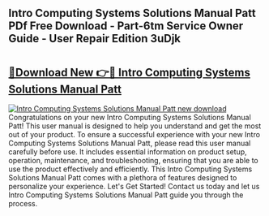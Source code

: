 ## Intro Computing Systems Solutions Manual Patt PDf Free Download - Part-6tm Service Owner Guide - User Repair Edition 3uDjk

# <h2><a href="http://bc72555.oget.top/?id=Intro+Computing+Systems+Solutions+Manual+Patt">🔗Download New 👉🔴 Intro Computing Systems Solutions Manual Patt</a></h2>

[![Intro Computing Systems Solutions Manual Patt new download](https://i.imgur.com/5g1atiW.png)](http://bc72555.oget.top/?id=Intro+Computing+Systems+Solutions+Manual+Patt)
Congratulations on your new Intro Computing Systems Solutions Manual Patt! This user manual is designed to help you understand and get the most out of your product. To ensure a successful experience with your new Intro Computing Systems Solutions Manual Patt, please read this user manual carefully before use. It includes essential information on product setup, operation, maintenance, and troubleshooting, ensuring that you are able to use the product effectively and efficiently. This Intro Computing Systems Solutions Manual Patt comes with a plethora of features designed to personalize your experience. Let's Get Started! Contact us today and let us Intro Computing Systems Solutions Manual Patt guide you through the process.
